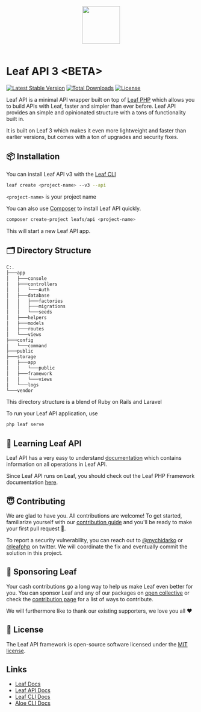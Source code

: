 <p align="center">
    <br><br>
    <img src="https://leafphp.dev/logo-circle.png" height="100"/>
    <br><br>
</p>

# Leaf API 3 &lt;BETA&gt;

[![Latest Stable Version](https://poser.pugx.org/leafs/api/v/stable)](https://packagist.org/packages/leafs/api)
[![Total Downloads](https://poser.pugx.org/leafs/api/downloads)](https://packagist.org/packages/leafs/api)
[![License](https://poser.pugx.org/leafs/api/license)](https://packagist.org/packages/leafs/api)

Leaf API is a minimal API wrapper built on top of [Leaf PHP](https://leafphp.dev) which allows you to build APIs with Leaf, faster and simpler than ever before. Leaf API provides an simple and opinionated structure with a tons of functionality built in.

It is built on Leaf 3 which makes it even more lightweight and faster than earlier versions, but comes with a ton of upgrades and security fixes.

## 📦 Installation

You can install Leaf API v3 with the [Leaf CLI](https://cli.leafphp.dev)

```sh
leaf create <project-name> --v3 --api
```

`<project-name>` is your project name

You can also use [Composer](https://getcomposer.org/) to install Leaf API quickly.

```bash
composer create-project leafs/api <project-name>
```

This will start a new Leaf API app.

## 🗂 Directory Structure

```bash
C:.
├───app
│   ├───console
│   ├───controllers
│   │   └───Auth
│   ├───database
│   │   ├───factories
│   │   ├───migrations
│   │   └───seeds
│   ├───helpers
│   ├───models
│   ├───routes
│   └───views
├───config
│   └───command
├───public
├───storage
│   ├───app
│   │   └───public
│   ├───framework
│   │   └───views
│   └───logs
└───vendor
```

This directory structure is a blend of Ruby on Rails and Laravel

To run your Leaf API application, use

```bash
php leaf serve
```

## 📓 Learning Leaf API

Leaf API has a very easy to understand [documentation](https://api.leafphp.dev) which contains information on all operations in Leaf API.

Since Leaf API runs on Leaf, you should check out the Leaf PHP Framework documentation [here](https://leafphp.dev).

## 😇 Contributing

We are glad to have you. All contributions are welcome! To get started, familiarize yourself with our [contribution guide](https://leafphp.dev/community/contributing.html) and you'll be ready to make your first pull request 🚀.

To report a security vulnerability, you can reach out to [@mychidarko](https://twitter.com/mychidarko) or [@leafphp](https://twitter.com/leafphp) on twitter. We will coordinate the fix and eventually commit the solution in this project.

## 🤩 Sponsoring Leaf

Your cash contributions go a long way to help us make Leaf even better for you. You can sponsor Leaf and any of our packages on [open collective](https://opencollective.com/leaf) or check the [contribution page](https://leafphp.dev/support/) for a list of ways to contribute.

We will furthermore like to thank our existing supporters, we love you all ❤️

## 📃 License

The Leaf API framework is open-source software licensed under the [MIT license](https://opensource.org/licenses/MIT).

## Links

- [Leaf Docs](https://leafphp.dev)
- [Leaf API Docs](https://api.leafphp.dev)
- [Leaf CLI Docs](https://cli.leafphp.dev)
- [Aloe CLI Docs](https://leafphp.dev/aloe-cli/)
